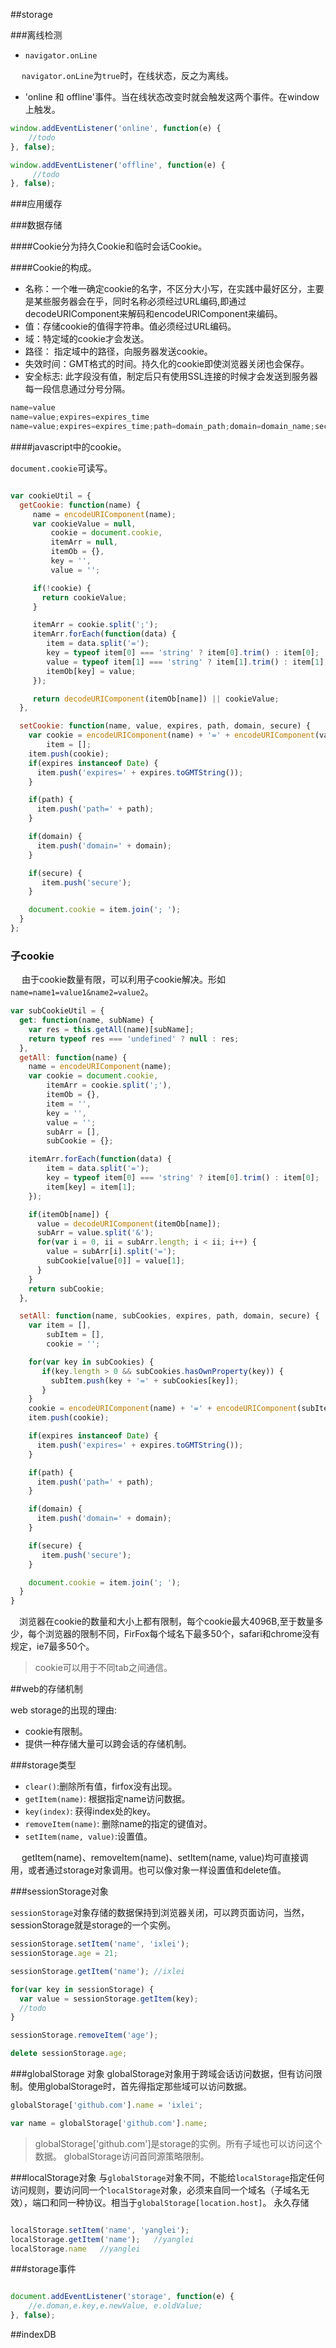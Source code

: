 ##storage

###离线检测

* `navigator.onLine`

&emsp; `navigator.onLine`为`true`时，在线状态，反之为离线。

* 'online 和 offline'事件。当在线状态改变时就会触发这两个事件。在window上触发。

```javascript
window.addEventListener('online', function(e) {
	//todo
}, false);

window.addEventListener('offline', function(e) {
	 //todo
}, false);

```

###应用缓存


###数据存储

####Cookie分为持久Cookie和临时会话Cookie。

####Cookie的构成。

* 名称：一个唯一确定cookie的名字，不区分大小写，在实践中最好区分，主要是某些服务器会在乎，同时名称必须经过URL编码,即通过decodeURIComponent来解码和encodeURIComponent来编码。
* 值：存储cookie的值得字符串。值必须经过URL编码。
* 域：特定域的cookie才会发送。
* 路径： 指定域中的路径，向服务器发送cookie。
* 失效时间：GMT格式的时间。持久化的cookie即使浏览器关闭也会保存。
* 安全标志: 此字段没有值，制定后只有使用SSL连接的时候才会发送到服务器
每一段信息通过分号分隔。

```javascript
name=value
name=value;expires=expires_time
name=value;expires=expires_time;path=domain_path;domain=domain_name;secure
```

####javascript中的cookie。

`document.cookie`可读写。

```javascript

var cookieUtil = {
  getCookie: function(name) {
     name = encodeURIComponent(name);
     var cookieValue = null,
         cookie = document.cookie,
         itemArr = null,
         itemOb = {},
         key = '',
         value = '';

     if(!cookie) {
       return cookieValue;
     }

     itemArr = cookie.split(';');
     itemArr.forEach(function(data) {
     	item = data.split('=');
     	key = typeof item[0] === 'string' ? item[0].trim() : item[0];
     	value = typeof item[1] === 'string' ? item[1].trim() : item[1];
        itemOb[key] = value;
     });

     return decodeURIComponent(itemOb[name]) || cookieValue;
  },

  setCookie: function(name, value, expires, path, domain, secure) {
    var cookie = encodeURIComponent(name) + '=' + encodeURIComponent(value),
        item = [];
    item.push(cookie);
    if(expires instanceof Date) {
      item.push('expires=' + expires.toGMTString());
    }

    if(path) {
      item.push('path=' + path);
    }

    if(domain) {
      item.push('domain=' + domain);
    }

    if(secure) {
       item.push('secure');
    }

    document.cookie = item.join('; ');
  }
};

```
### 子cookie
&emsp; 由于cookie数量有限，可以利用子cookie解决。形如`name=name1=value1&name2=value2`。

```javascript
var subCookieUtil = {
  get: function(name, subName) {
    var res = this.getAll(name)[subName];
    return typeof res === 'undefined' ? null : res;
  },
  getAll: function(name) {
    name = encodeURIComponent(name);
    var cookie = document.cookie,
        itemArr = cookie.split(';'),
        itemOb = {},
        item = '',
        key = '',
        value = '';
        subArr = [],
        subCookie = {};

    itemArr.forEach(function(data) {
        item = data.split('=');
        key = typeof item[0] === 'string' ? item[0].trim() : item[0];
        item[key] = item[1];
    });

    if(itemOb[name]) {
      value = decodeURIComponent(itemOb[name]);
      subArr = value.split('&');
      for(var i = 0, ii = subArr.length; i < ii; i++) {
      	value = subArr[i].split('=');
      	subCookie[value[0]] = value[1];
      }
    }
    return subCookie;
  },

  setAll: function(name, subCookies, expires, path, domain, secure) {
    var item = [],
        subItem = [],
        cookie = '';

    for(var key in subCookies) {
       if(key.length > 0 && subCookies.hasOwnProperty(key)) {
         subItem.push(key + '=' + subCookies[key]);
       }
    }
    cookie = encodeURIComponent(name) + '=' + encodeURIComponent(subItem.join('&'));
    item.push(cookie);

    if(expires instanceof Date) {
      item.push('expires=' + expires.toGMTString());
    }

    if(path) {
      item.push('path=' + path);
    }

    if(domain) {
      item.push('domain=' + domain);
    }

    if(secure) {
       item.push('secure');
    }

    document.cookie = item.join('; ');
  }
}
```
&emsp;浏览器在cookie的数量和大小上都有限制，每个cookie最大4096B,至于数量多少，每个浏览器的限制不同，FirFox每个域名下最多50个，safari和chrome没有规定，ie7最多50个。

>cookie可以用于不同tab之间通信。

##web的存储机制

web storage的出现的理由:
* cookie有限制。
* 提供一种存储大量可以跨会话的存储机制。

###storage类型

* `clear()`:删除所有值，firfox没有出现。
* `getItem(name)`: 根据指定name访问数据。
* `key(index)`: 获得index处的key。
* `removeItem(name)`: 删除name的指定的键值对。
* `setItem(name, value)`:设置值。

&emsp; getItem(name)、removeItem(name)、setItem(name, value)均可直接调用，或者通过storage对象调用。也可以像对象一样设置值和delete值。


###sessionStorage对象

`sessionStorage`对象存储的数据保持到浏览器关闭，可以跨页面访问，当然，sessionStorage就是storage的一个实例。

```javascript
sessionStorage.setItem('name', 'ixlei');
sessionStorage.age = 21;

sessionStorage.getItem('name'); //ixlei

for(var key in sessionStorage) {
  var value = sessionStorage.getItem(key);
  //todo
}

sessionStorage.removeItem('age');

delete sessionStorage.age;

```

###globalStorage 对象
globalStorage对象用于跨域会话访问数据，但有访问限制。使用globalStorage时，首先得指定那些域可以访问数据。

```javascript
globalStorage['github.com'].name = 'ixlei';

var name = globalStorage['github.com'].name;

```
>globalStorage['github.com']是storage的实例。所有子域也可以访问这个数据。
globalStorage访问首同源策略限制。


###localStorage对象
与`globalStorage`对象不同，不能给`localStorage`指定任何访问规则，要访问同一个`localStorage`对象，必须来自同一个域名（子域名无效），端口和同一种协议。相当于`globalStorage[location.host]`。
永久存储
```javascript

localStorage.setItem('name', 'yanglei');
localStorage.getItem('name');   //yanglei
localStorage.name   //yanglei
```
###storage事件

```javascript

document.addEventListener('storage', function(e) {
	//e.doman,e.key,e.newValue, e.oldValue;
}, false);


```
##indexDB





















